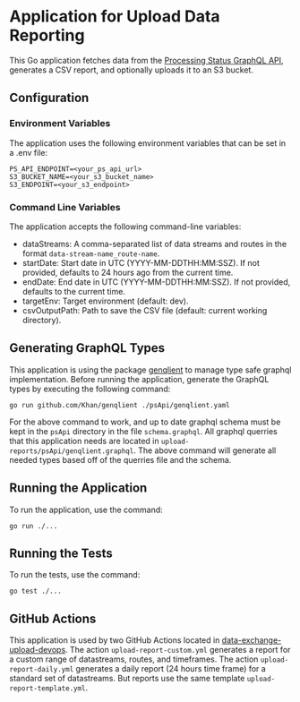 # Application for Upload Data Reporting

This Go application fetches data from the [Processing Status GraphQL API](https://github.com/CDCgov/data-exchange-processing-status), generates a CSV report, and optionally uploads it to an S3 bucket.

## Configuration

### Environment Variables

The application uses the following environment variables that can be set in a .env file:

```
PS_API_ENDPOINT=<your_ps_api_url>
S3_BUCKET_NAME=<your_s3_bucket_name>
S3_ENDPOINT=<your_s3_endpoint>
```

### Command Line Variables

The application accepts the following command-line variables:

- dataStreams: A comma-separated list of data streams and routes in the format `data-stream-name_route-name`.
- startDate: Start date in UTC (YYYY-MM-DDTHH:MM:SSZ). If not provided, defaults to 24 hours ago from the current time.
- endDate: End date in UTC (YYYY-MM-DDTHH:MM:SSZ). If not provided, defaults to the current time.
- targetEnv: Target environment (default: dev).
- csvOutputPath: Path to save the CSV file (default: current working directory).

## Generating GraphQL Types

This application is using the package [genqlient](https://github.com/Khan/genqlient) to manage type safe graphql implementation.
Before running the application, generate the GraphQL types by executing the following command:

```
go run github.com/Khan/genqlient ./psApi/genqlient.yaml
```

For the above command to work, and up to date graphql schema must be kept in the `psApi` directory in the file `schema.graphql`.
All graphql querries that this application needs are located in `upload-reports/psApi/genqlient.graphql`. The above command
will generate all needed types based off of the querries file and the schema.

## Running the Application

To run the application, use the command:

```
go run ./...
```

## Running the Tests

To run the tests, use the command:

```
go test ./...
```

## GitHub Actions

This application is used by two GitHub Actions located in [data-exchange-upload-devops](https://github.com/cdcent/data-exchange-upload-devops/tree/main/.github/workflows).
The action `upload-report-custom.yml` generates a report for a custom range of datastreams, routes, and timeframes.
The action `upload-report-daily.yml` generates a daily report (24 hours time frame) for a standard set of datastreams.
But reports use the same template `upload-report-template.yml`.
